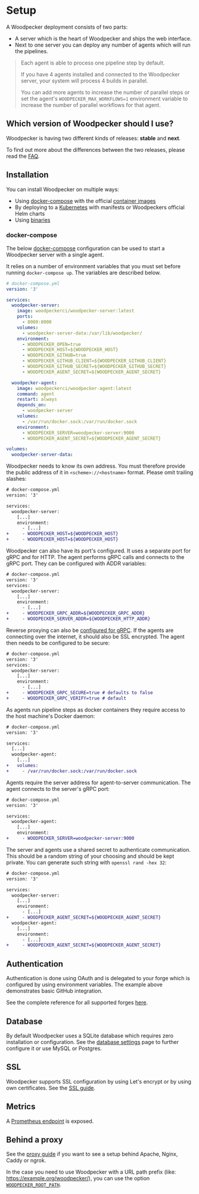 # Setup

A Woodpecker deployment consists of two parts:

- A server which is the heart of Woodpecker and ships the web interface.
- Next to one server you can deploy any number of agents which will run the pipelines.

> Each agent is able to process one pipeline step by default.
>
> If you have 4 agents installed and connected to the Woodpecker server, your system will process 4 builds in parallel.
>
> You can add more agents to increase the number of parallel steps or set the agent's `WOODPECKER_MAX_WORKFLOWS=1` environment variable to increase the number of parallel workflows for that agent.

## Which version of Woodpecker should I use?

Woodpecker is having two different kinds of releases: **stable** and **next**.

To find out more about the differences between the two releases, please read the [FAQ](/faq).

## Installation

You can install Woodpecker on multiple ways:

- Using [docker-compose](#docker-compose) with the official [container images](../80-downloads.md#docker-images)
- By deploying to a [Kubernetes](./80-kubernetes.md) with manifests or Woodpeckers official Helm charts
- Using [binaries](../80-downloads.md)

### docker-compose

The below [docker-compose](https://docs.docker.com/compose/) configuration can be used to start a Woodpecker server with a single agent.

It relies on a number of environment variables that you must set before running `docker-compose up`. The variables are described below.

```yaml
# docker-compose.yml
version: '3'

services:
  woodpecker-server:
    image: woodpeckerci/woodpecker-server:latest
    ports:
      - 8000:8000
    volumes:
      - woodpecker-server-data:/var/lib/woodpecker/
    environment:
      - WOODPECKER_OPEN=true
      - WOODPECKER_HOST=${WOODPECKER_HOST}
      - WOODPECKER_GITHUB=true
      - WOODPECKER_GITHUB_CLIENT=${WOODPECKER_GITHUB_CLIENT}
      - WOODPECKER_GITHUB_SECRET=${WOODPECKER_GITHUB_SECRET}
      - WOODPECKER_AGENT_SECRET=${WOODPECKER_AGENT_SECRET}

  woodpecker-agent:
    image: woodpeckerci/woodpecker-agent:latest
    command: agent
    restart: always
    depends_on:
      - woodpecker-server
    volumes:
      - /var/run/docker.sock:/var/run/docker.sock
    environment:
      - WOODPECKER_SERVER=woodpecker-server:9000
      - WOODPECKER_AGENT_SECRET=${WOODPECKER_AGENT_SECRET}

volumes:
  woodpecker-server-data:
```

Woodpecker needs to know its own address. You must therefore provide the public address of it in `<scheme>://<hostname>` format. Please omit trailing slashes:

```diff
# docker-compose.yml
version: '3'

services:
  woodpecker-server:
    [...]
    environment:
      - [...]
+     - WOODPECKER_HOST=${WOODPECKER_HOST}
+     - WOODPECKER_HOST=${WOODPECKER_HOST}
```
Woodpecker can also have its port's configured. It uses a separate port for gRPC and for HTTP. The agent performs gRPC calls and connects to the gRPC port.
They can be configured with ADDR variables:

```diff
# docker-compose.yml
version: '3'
services:
  woodpecker-server:
    [...]
    environment:
      - [...]
+     - WOODPECKER_GRPC_ADDR=${WOODPECKER_GRPC_ADDR}
+     - WOODPECKER_SERVER_ADDR=${WOODPECKER_HTTP_ADDR}
```

Reverse proxying can also be [configured for gRPC](./proxy#caddy). If the agents are connecting over the internet, it should also be SSL encrypted. The agent then needs to be configured to be secure:

```diff
# docker-compose.yml
version: '3'
services:
  woodpecker-server:
    [...]
    environment:
      - [...]
+     - WOODPECKER_GRPC_SECURE=true # defaults to false
+     - WOODPECKER_GRPC_VERIFY=true # default
```
As agents run pipeline steps as docker containers they require access to the host machine's Docker daemon:

```diff
# docker-compose.yml
version: '3'

services:
  [...]
  woodpecker-agent:
    [...]
+   volumes:
+     - /var/run/docker.sock:/var/run/docker.sock
```

Agents require the server address for agent-to-server communication. The agent connects to the server's gRPC port:
```diff
# docker-compose.yml
version: '3'

services:
  woodpecker-agent:
    [...]
    environment:
+     - WOODPECKER_SERVER=woodpecker-server:9000
```

The server and agents use a shared secret to authenticate communication. This should be a random string of your choosing and should be kept private. You can generate such string with `openssl rand -hex 32`:

```diff
# docker-compose.yml
version: '3'

services:
  woodpecker-server:
    [...]
    environment:
      - [...]
+     - WOODPECKER_AGENT_SECRET=${WOODPECKER_AGENT_SECRET}
  woodpecker-agent:
    [...]
    environment:
      - [...]
+     - WOODPECKER_AGENT_SECRET=${WOODPECKER_AGENT_SECRET}
```

## Authentication

Authentication is done using OAuth and is delegated to your forge which is configured by using environment variables. The example above demonstrates basic GitHub integration.

See the complete reference for all supported forges [here](./11-forges/10-overview.md).

## Database

By default Woodpecker uses a SQLite database which requires zero installation or configuration. See the [database settings](./30-database.md) page to further configure it or use MySQL or Postgres.

## SSL

Woodpecker supports SSL configuration by using Let's encrypt or by using own certificates. See the [SSL guide](./60-ssl.md).

## Metrics

A [Prometheus endpoint](./90-prometheus.md) is exposed.

## Behind a proxy

See the [proxy guide](./70-proxy.md) if you want to see a setup behind Apache, Nginx, Caddy or ngrok.

In the case you need to use Woodpecker with a URL path prefix (like: https://example.org/woodpecker/), you can use the option [`WOODPECKER_ROOT_PATH`](./10-server-config.md#woodpecker_root_path).
